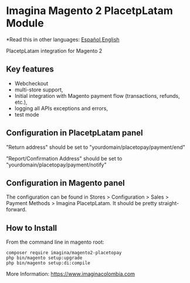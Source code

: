 # Imagina Magento 2 PlacetpLatam Module

*Read this in other languages: [Español](README.es.md),[English](README.md)

PlacetpLatam integration for Magento 2

## Key features
- Webcheckout
- multi-store support,
- Initial integration with Magento payment flow (transactions, refunds, etc.),
- logging all APIs exceptions and errors,
- test mode

## Configuration in PlacetpLatam panel

"Return address" should be set to "yourdomain/placetopay/payment/end"

"Report/Confirmation Address" should be set to "yourdomain/placetopay/payment/notify"


## Configuration in Magento panel

The configuration can be found in Stores > Configuration > Sales > Payment Methods > Imagina PlacetpLatam. It should be pretty straight-forward.

## How to Install
From the command line in magento root:
```ssh
composer require imagina/magento2-placetopay
php bin/magento setup:upgrade
php bin/magento setup:di:compile
```

More Information:  https://www.imaginacolombia.com